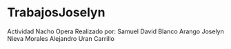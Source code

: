 # TrabajosJoselyn
Actividad Nacho Opera
Realizado por:
Samuel David Blanco Arango
Joselyn Nieva Morales
Alejandro Uran Carrillo

